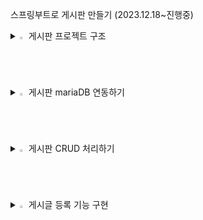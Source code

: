 
스프링부트로 게시판 만들기 (2023.12.18~진행중)


<details>
<summary>
  <img src="" alt="" width="2%" /> 게시판 프로젝트 구조
</summary>
   <br>


![캡처](https://github.com/asdfwoomin/woomin/assets/154343478/d2dffb55-31b5-4d04-b385-a3110cb57974)



  
<p>$\bf{\large{\color{#6580DD}1. src/main/java 디렉터리}}$</p>

스프링 레거시와 마찬가지로 클래스, 인터페이스 등 Java 관련 파일이 위치하는 디렉터리입니다.

<p>$\bf{\large{\color{#6580DD}2. BoardApplication 클래스}}$</p>

이전 글에서 생성한 Board 프로젝트의 com.study 패키지에는 우리가 생성하지 않은 BoardApplication 클래스가 포함되어 있습니다.  main( ) 메서드는 SpringApplication.run( )을 호출해서 웹 애플리케이션을 실행하는 역할을 합니다.
 다음은 클래스 레벨에 선언된 @SpringBootAplication 어노테이션입니다. 해당 어노테이션은 다음의 세 가지 어노테이션으로 구성되어 있습니다.

        2-1. @EnableAutoConfiguration
        스프링 부트는 개발에 필요한 몇 가지 필수적인 설정들의 처리가 되어 있으며, 해당 애너테이션에 의해 다양한 설정들의 일부가 자동으로 완료됩니다.

        2-2. @ComponentScan
        XML 설정 방식을 이용하는 스프링 레거시는 빈(Bean)의 등록 및 스캔을 위해, 수동으로 ComponentScan을 여러 개 선언하는 방식을 사용했었습니다.스프링 부트는 해당 어노테이션에 의해 자동으로 컴포넌트 클래스를 검색하고, 스프링 애플리케이션 콘텍스트(IoC 컨테이너)에 빈(Bean)으로 등록합니다. 쉽게 말해, 의존성 주입(DI) 과정이 더욱 간편해졌다고 생각할 수 있습니다.

        2-3. @Configuration
        해당 어노테이션이 선언된 클래스는 Java 기반의 설정 파일로 인식됩니다. 스프링 4 버전부터 Java 기반의 설정이 가능하게 되었으며, XML 설정에 큰 시간을 소모하지 않아도 됩니다.

<p>$\bf{\large{\color{#6580DD}3. src/main/resources 디렉터리}}$</p>

스프링 레거시는 프로젝트가 생성되었을 때 해당 디렉터리에 log4.xml 파일만  생성되었습니다. 스프링 부트는 templates 폴더, static 폴더, application.properties 파일이 기본적으로 생성됩니다.

        3-1. templates
        스프링 레거시는 HTML 내에 Java 코드를 삽입하는 방식인 JSP를 주로 사용했었습니다. 하지만, 스프링 공식 문서에서는 View(화면) 영역에서 JSP가 아닌 타임리프(Thymeleaf) 템플릿 엔진의 사용을 권장하고 있습니다.타임리프는 JSP와 마찬가지로 HTML 내에서 Java 영역의 데이터를 처리하는 데 사용됩니다. 문법 또한 JSTL과 유사하기에(큰 차이가 없음), 결론적으로 해당 디렉터리에는 타임리프 관련 파일이 위치하게 되고, 타임리프는 HTML5 기반이기 때문에 HTML 파일로 화면을 구성합니다.

        3-2. static
        해당 폴더에는 css, fonts, images, plugin, scripts 등의 정적 리소스 파일이 위치합니다.

        3-3. application.properties
        해당 파일은 웹 애플리케이션을 실행하면서 자동으로 로딩되는 파일입니다. 예를 들어, 부트에 내장된 톰캣의 포트 번호, 콘텍스트 패스(Context Path) 설정이나, 데이터베이스 관련 정보 등 애플리케이션에서 사용하는 여러가지 설정을 해당 파일에 Key - Value 형식으로 선언해서 사용할 수 있습니다.선언한 속성은 일반적으로 설정(Configuration) 파일에서 사용합니다.


<p>$\bf{\large{\color{#6580DD}4. src/test/java 디렉터리}}$</p>

해당 디렉터리의 com.study 패키지에는 BoardApplicationTests 클래스가 생성되어 있습니다. 해당 클래스를 이용해서 개발 단계별로 단위 테스트를 진행하게 되며, 스프링 레거시와는 달리 복잡한 설정 없이 곧바로 테스트가 가능합니다.

<p>$\bf{\large{\color{#6580DD}5. build.gradle}}$</p> 
프로젝트를 생성하면서 프로젝트의 빌드 도구를 그레이들(Gradle)로 선택했습니다. 기존의 스프링은 pom.xml에 dependency를 추가해서 라이브러리를 관리하는 방식의 메이븐(Maven)을 이용했었는데 최근에는 메이븐 보다 그레이들을 선호하는 추세라고 합니다. 메이븐은 하나의 라이브러리를 추가하려면 평균적으로 네 줄 이상의 코드를 작성해야 하지만, 그레이들은단 한 줄의 코드로 라이브러리를 추가할 수 있습니다.
 프로젝트에 포함된 모든 라이브러리는 IDE의 External Libraries에서 확인할 수 있습니다.
 
<p>$\bf{\large{\color{#6580DD}6. MVC 패턴}}$</p> 

기존의 스프링과 마찬가지로 MVC 패턴으로 개발하게 됩니다.
 
   
        

         6-1.  모델, Model - (M)
           데이터를 처리하는 영역으로, 흔히 비즈니스 로직을 처리하는 영역이라고 이야기합니다. 해당 영역은 DB와 통신하고, 사용자가 원하는 데이터를 가공하는 역할을 합니다.

         6-2.  뷰, View - (V)
           사용자가 보는 화면을 의미하며, 타임리프(HTML)를 이용해서 화면을 처리합니다.뷰(View) == 화면(UI) == 사용자(User)
   
         6-3.  컨트롤러, Controller - (C)
           모델(M)과 뷰(V)의 중간 다리 역할을 하는 영역입니다. 사용자가 웹에서 어떠한 요청을 하면 가장 먼저 컨트롤러를 경유합니다. 컨트롤러는 사용자의 요청을 처리할 어떠한 로직을 호출하고, 호출한 로직의 실행 결과를 사용자에게 전달하는 역할을 합니다.예를 들어, 사용자가 게시글 등록을 요청하면 컨트롤러는 게시글의 제목, 내용, 작성자 등 사용자가 입력한 데이터(파라미터)를 전달받아 유효성을 검증합니다.검증이 완료되면 모델 영역에 데이터의 가공을 요청하며, 가공이 완료되면 전달받은 데이터를 DB에 저장한 후, 데이터 등록 성공 또는 실패 여부를 컨트롤러로 전달합니다. 마지막으로 컨트롤러는 등록 요청에 대한 결과를 사용자(View)에게 전달합니다.

</details>


<details>
<summary>
  <img src="" alt="" width="2%" /> 게시판 mariaDB 연동하기
</summary>
   <br>




<p>$\bf{\large{\color{#6580DD}1. 데이터 소스(DataSource) 설정하기}}$</p> 

데이터 소스는 DB와의 커넥션을 관리해 주는 인터페이스입니다.
 
데이터 소스 설정은 대표적으로 두 가지 방법을 이용할 수 있습니다.

     
   1-1. application.properties에 DB 정보를 선언해 두고, 설정(Configuration) 파일에서 참조하는 방법
     
   1-2. 설정(Configuration) 파일에서 DB 정보를 직접 입력하는 방법

 
이 중 1-1 방법을 이용해 데이터 소스 빈(Bean)을 구성합니다. 우선, src/main/resources 디렉터리의 application.properties에 코드작성


        spring.datasource.hikari.driver-class-name=net.sf.log4jdbc.sql.jdbcapi.DriverSpy
        spring.datasource.hikari.jdbc-url=jdbc:log4jdbc:mariadb://localhost:3306/board?serverTimezone=Asia/Seoul&useUnicode=true&characterEncoding=utf8&useSSL=false&allowPublicKeyRetrieval=true
        spring.datasource.hikari.username=root
        spring.datasource.hikari.password=root
        spring.datasource.hikari.connection-test-query=SELECT NOW() FROM dual


        jdbc-url
        데이터베이스의 주소를 의미합니다. 포트 번호(3306) 뒤의 board는 애플리케이션에서 참조할 DB의 이름이며, serverTimezone 등의 파라미터는 시간, 한글 처리 등 기본적인 설정을 처리하는 용도의 파라미터입니다.

        username
        DB의 계정 아이디를 의미합니다. 별개로 추가한 사용자가 없다면, 마스터 계정인 root를 입력해 주시면 됩니다.

        password
        username에 입력한 사용자의 비밀번호를 의미합니다. 별개로 추가한 사용자가 없다면, root 계정의 비밀번호를 입력해 주시면 됩니다. 아이디랑 똑같이 root로 하였습니다.

        connection-test-query
        커넥션이 정상적으로 맺어졌는지 확인하기 위한 SQL 쿼리입니다. 애플리케이션이 실행되면 다음의 테스트 쿼리가 콘솔에 출력됩니다.


<p>$\bf{\large{\color{#6580DD}2. 데이터 소스 설정(Data Source Configuration) 클래스 추가하기}}$</p> 
스프링 부트는 클래스 선언부에 @Configuration 어노테이션만 선언해 주면, 해당 파일이 Java 기반의 설정 파일임을 인식합니다.
데이터 소스 객체(Bean)를 관리해 줄 설정(Configuration) 클래스가 필요합니다.

      2-1. 패키지, 클래스 추가하기
      src/main/java 디렉터리의 com.study 패키지에 config 패키지를 추가하고, 그 안에 DatabaseConfig 클래스를 추가를 해야 합니다.
      소스는 다음과 같습니다.
   
        package com.study.config;

        import com.zaxxer.hikari.HikariConfig;
        import com.zaxxer.hikari.HikariDataSource;
        import org.apache.ibatis.session.SqlSessionFactory;
        import org.mybatis.spring.SqlSessionFactoryBean;
        import org.mybatis.spring.SqlSessionTemplate;
        import org.springframework.beans.factory.annotation.Autowired;
        import org.springframework.boot.context.properties.ConfigurationProperties;
        import org.springframework.context.ApplicationContext;
        import org.springframework.context.annotation.Bean;
        import org.springframework.context.annotation.Configuration;
        import org.springframework.context.annotation.PropertySource;

        import javax.sql.DataSource;

        @Configuration
        @PropertySource("classpath:/application.properties")
        public class DatabaseConfig {

            @Autowired
            private ApplicationContext context;

            @Bean
            @ConfigurationProperties(prefix = "spring.datasource.hikari")
            public HikariConfig hikariConfig() {
                return new HikariConfig();
            }

            @Bean
            public DataSource dataSource() {
                return new HikariDataSource(hikariConfig());
            }

            @Bean
            public SqlSessionFactory sqlSessionFactory() throws Exception {
                SqlSessionFactoryBean factoryBean = new SqlSessionFactoryBean();
                factoryBean.setDataSource(dataSource());
        //		factoryBean.setMapperLocations(context.getResources("classpath:/mappers/**/*Mapper.xml"));
        //    주석처리된 부분은 myBatisX 플러그인 설치 후 가능합니다.
                return factoryBean.getObject();
            }

            @Bean
            public SqlSessionTemplate sqlSession() throws Exception {
                return new SqlSessionTemplate(sqlSessionFactory());
            }

        }


어노테이션
설명


        @Configuration
        스프링은 @Configuration이 선언된 클래스를 자바(Java) 기반의 설정 파일로 인식합니다. 스프링 레거시의 XML 설정 방식을 Java 클래스로 대체한 것으로 생각하면 됩니다.


        @PropertySource
        해당 클래스에서 참조할 properties의 경로를 선언(지정)합니다.


        @Autowired
        빈(Bean)으로 등록된 인스턴스(이하 객체)를 클래스에 주입하는 데 사용합니다. @Autowired 이외에도 @Resource, @Inject 등이 존재합니다.나중에는 롬복(Lombok)이라는 라이브러리를 이용해 스프링에서 권장하는 생성자 주입 방식을 이용합니다.


        ApplicationContext
        스프링 컨테이너(Spring Container) 중 하나입니다. 컨테이너는 사전적 의미로 무언가를 담는 용기 또는 그릇을 의미하는데요. 스프링 컨테이너는 빈(Bean)의 생성과 사용, 관계, 생명 주기 등을 관리합니다.빈(Bean)은 쉽게 말해 Java 객체입니다. 예를 들어, 프로젝트에 100개의 클래스가 있다고 가정해 보겠습니다. 이 클래스들이 서로에 대한 의존성이 높다고 했을 때 "결합도가 높다."라고 표현하는데, 이러한 문제를 컨테이너에서 빈(Bean)을 주입받는 방법으로 해결할 수 있습니다. 즉, 클래스간의 의존성을 낮출 수 있는 것입니다.


        @Bean
        Configuration 클래스의 메서드 레벨에만 선언이 가능하며, @Bean이 선언된 객체는 스프링 컨테이너에 의해 관리되는 빈(Bean)으로 등록됩니다.해당 어노테이션은 인자로 몇 가지 속성(옵션)을 지정할 수 있습니다. 


        @ConfigurationProperties
        해당 어노테이션은 인자에 prefix 속성을 선언(지정)할 수 있는데요. prefix는 접두사, 즉 머리를 의미합니다.prefix에 spring.datasource.hikari를 선언했습니다. 쉽게 말해 @PropertySource에 선언된 파일(application.properties)에서 prefix에 해당하는 spring.datasource.hikari로 시작하는 설정을 모두 읽어 들여 해당 메서드에 매핑(바인딩)하는 개념입니다.추가적으로 해당 어노테이션은 메서드뿐만 아니라 클래스 레벨에도 선언할 수 있습니다.


        hikariConfig
        히카리CP 객체를 생성합니다. 히카리CP는 커넥션 풀(Connection Pool) 라이브러리 중 하나입니다.


        dataSource
        데이터 소스 객체를 생성합니다. 순수 JDBC는 SQL을 실행할 때마다 커넥션을 맺고 끊는 I/O 작업을 하는데, 이 작업은 상당한 양의 리소스를 잡아먹는다고 합니다. 그리고, 이 문제의 해결책으로 커넥션 풀이 등장했습니다.커넥션 풀은 커넥션 객체를 생성해두고, DB에 접근하는 사용자에게 미리 생성해둔 커넥션을 제공했다가 다시 돌려받는 방법입니다.데이터 소스는 커넥션 풀을 지원하기 위한 인터페이스입니다.


        sqlSessionFactory
        SqlSessionFactory 객체를 생성합니다. SqlSessionFactory는 DB 커넥션과 SQL 실행에 대한 모든 것을 갖는 객체입니다.SqlSessionFactoryBean은 FactoryBean 인터페이스의 구현 클래스로, 마이바티스(MyBatis)와 스프링의 연동 모듈로 사용됩니다.쉽게 말해 factoryBean 객체는 데이터 소스를 참조하며, XML Mapper(SQL 쿼리 작성 파일)의 경로와 설정 파일 경로 등의 정보를 갖는 객체입니다.


        sqlSession
        sqlSession 객체를 생성합니다. 마이바티스 공식 문서에는 다음과 같이 정의되어 있습니다.1. SqlSessionTemplate은 마이바티스 스프링 연동 모듈의 핵심이다.2. SqlSessionTemplate은 SqlSession을 구현하고, 코드에서 SqlSession을 대체한다.3. SqlSessionTemplate은 쓰레드에 안전하고, 여러 개의 DAO나 Mapper에서 공유할 수 있다.4. 필요한 시점에 세션을 닫고, 커밋 또는 롤백하는 것을 포함한 세션의 생명주기를 관리한다.SqlSessionTemplate은 SqlSessionFactory를 통해 생성되고, 공식 문서의 내용과 같이 DB의 커밋, 롤백 등 SQL의 실행에 필요한 모든 메서드를 갖는 객체로 생각할 수 있습니다.

<p>$\bf{\large{\color{#6580DD}3. JUnit으로 단위 테스트 해보기}}$</p> 
스프링은 단위 테스트를 위한 환경과 다양한 기능들을 아낌없이 제공해주고 있습니다. 일반적으로 단위 테스트는 비즈니스 로직 또는 SQL 쿼리에 문제가 있는지 확인하는 용도로 사용되는데 WAS(톰캣)를 구동하지 않은 상태에서도 테스트가 가능하기 때문에 시간적인 측면에서 상당히 유리합니다.

3-1) 소스 코드 작성하기
여기서는 DatabaseConfig 클래스에 구성한 빈(Bean)을 기준으로 JUnit 단위 테스트 방법입니다. src/test/java 디렉터리의 BoardApplicationTests에 다음의 코드를 작성

        package com.study;

        import org.apache.ibatis.session.SqlSessionFactory;
        import org.junit.jupiter.api.Test;
        import org.springframework.beans.factory.annotation.Autowired;
        import org.springframework.boot.test.context.SpringBootTest;
        import org.springframework.context.ApplicationContext;

        @SpringBootTest
        class BoardApplicationTests {

            @Autowired
            private ApplicationContext context;

            @Autowired
            private SqlSessionFactory sessionFactory;

            @Test
            void contextLoads() {
            }

            @Test
            public void testByApplicationContext() {
                try {
                    System.out.println("=========================");
                    System.out.println(context.getBean("sqlSessionFactory"));
                    System.out.println("=========================");

                } catch (Exception e) {
                    e.printStackTrace();
                }
            }

            @Test
            public void testBySqlSessionFactory() {
                try {
                    System.out.println("=========================");
                    System.out.println(sessionFactory.toString());
                    System.out.println("=========================");

                } catch (Exception e) {
                    e.printStackTrace();
                }
            }

        }

3-2)소스코드 결과
테스트에 성공한다면 다음과 같이 주소값이 나오게 됩니다.

![캡처](https://github.com/asdfwoomin/woomin/assets/154343478/3b678d10-3d24-4ac7-9d42-ddb7aa74a720)

</details>


<details>
<summary>
  <img src="" alt="" width="2%" /> 게시판 CRUD 처리하기
</summary>
   <br>

<p>$\bf{\large{\color{#6580DD}1. 게시글 테이블 생성하기}}$</p> 


         CREATE TABLE `tb_post` (
            `id`            bigint(20)    NOT NULL AUTO_INCREMENT COMMENT 'PK',
            `title`         varchar(100)  NOT NULL COMMENT '제목',
            `content`       varchar(3000) NOT NULL COMMENT '내용',
            `writer`        varchar(20)   NOT NULL COMMENT '작성자',
            `view_cnt`      int(11)       NOT NULL COMMENT '조회 수',
            `notice_yn`     tinyint(1)    NOT NULL COMMENT '공지글 여부',
            `delete_yn`     tinyint(1)    NOT NULL COMMENT '삭제 여부',
            `created_date`  datetime      NOT NULL DEFAULT current_timestamp() COMMENT '생성일시',
            `modified_date` datetime               DEFAULT NULL COMMENT '최종 수정일시',
            PRIMARY KEY (`id`)
        ) COMMENT '게시글'; 


<p>$\bf{\large{\color{#6580DD}2. 요청 클래스 생성 및 소스 코드 작성하기}}$</p> 
게시글 생성(INSERT)과 수정(UPDATE)에 사용할 요청(Request) 클래스

         package com.study.domain.post;

         import lombok.Getter;
         import lombok.Setter;

         @Getter
         @Setter
         public class PostRequest {

             private Long id;             // PK
             private String title;        // 제목
             private String content;      // 내용
             private String writer;       // 작성자
             private Boolean noticeYn;    // 공지글 여부
    
         }

@Getter / @Settter
클래스 레벨에 선언된 두 어노테이션은 롬복(Lombok) 라이브러리에서 제공해 주는 기능으로, 클래스에 선언된 모든 멤버 변수에 대한 getter와 settter를 생성해 주는 역할을 합니다.

<p>$\bf{\large{\color{#6580DD}3. 게시글 응답(Response) 클래스 생성하기}}$</p> 
사용자에게 보여줄 데이터를 처리할 응답용 클래스입니다. 응답 클래스에는 테이블의 모든 칼럼을 멤버 변수로 선언합니다.

         package com.study.domain.post;

         import lombok.Getter;

         import java.time.LocalDateTime;

         @Getter
         public class PostResponse {

             private Long id;                       // PK
             private String title;                  // 제목
             private String content;                // 내용
             private String writer;                 // 작성자
             private int viewCnt;                   // 조회 수
             private Boolean noticeYn;              // 공지글 여부
             private Boolean deleteYn;              // 삭제 여부
             private LocalDateTime createdDate;     // 생성일시
             private LocalDateTime modifiedDate;    // 최종 수정일시

         }

<p>$\bf{\large{\color{#6580DD}4. Mapper 인터페이스 생성하기}}$</p> 


         package com.study.domain.post;

         import org.apache.ibatis.annotations.Mapper;

         import java.util.List;

         @Mapper
         public interface PostMapper {

             /**
              * 게시글 저장
              * @param params - 게시글 정보
              */
             void save(PostRequest params);

             /**
              * 게시글 상세정보 조회
              * @param id - PK
              * @return 게시글 상세정보
              */
             PostResponse findById(Long id);
    
             /**
              * 게시글 수정
              * @param params - 게시글 정보
              */
             void update(PostRequest params);

             /**
              * 게시글 삭제
              * @param id - PK
              */
             void deleteById(Long id);

             /**
              * 게시글 리스트 조회
              * @return 게시글 리스트
              */
             List<PostResponse> findAll();

             /**
              * 게시글 수 카운팅
              * @return 게시글 수
              */
             int count();

         }

4-1. @Mapper
MyBatis는 Mapper(Java 인터페이스)와 XML Mapper(실제로 DB에 접근해서 호출할 SQL 쿼리를 작성(선언)하는 파일)를 통해 DB와 통신합니다.
메서드명이 "savePost( )"라고 가정했을 때 SQL id는 "savePost"가 되어야 합니다.
Mapper에는 @Mapper 어노테이션을 필수적으로 선언해 주어야 하며, Mapper와 XML Mapper는 XML Mapper의 namespace라는 속성을 통해 연결됩니다.


4-2. save( )
게시글을 생성하는 INSERT 쿼리를 호출합니다. 
  
  파라미터로 전달받는 params는 요청(PostRequest) 클래스의 객체이며, params에는 저장할 게시글 정보가 담기게 됩니다.
 
 
4-3. findById( )
특정 게시글을 조회하는 SELECT 쿼리를 호출합니다.

  파라미터로 id(PK)를 전달받아 SQL 쿼리의 WHERE 조건으로 사용하며, 쿼리가 실행되면 메서드의 리턴 타입인 응답(PostResponse) 클래스 객체의 각 멤버 변수에 결괏값이 매핑(바인딩)됩니다.
 

 
4-4. update( )
게시글 정보를 수정하는 UPDATE 쿼리를 호출합니다.

  save( )와 마찬가지로 요청(PostRequest) 클래스의 객체를 파라미터로 전달받으며, params에는 수정할 게시글 정보가 담기게 됩니다. save( )와 차이가 있다면, UPDATE 쿼리의 WHERE 조건으로 사용되는 id(PK)에도 값이 담긴다는 점입니다.
 

 
4-5. deleteById( )
게시글을 삭제 처리하는 UPDATE 쿼리를 호출합니다.

  findById( )와 마찬가지로 id(PK)를 파라미터로 전달받아 SQL 쿼리의 WHERE 조건으로 사용하게 되며, SQL 쿼리가 실행되면 삭제 여부(delete_yn) 칼럼의 상태 값을 0(false)에서 1(true)로 업데이트합니다.
삭제 여부(delete_yn)는 칼럼의 상태 값을 기준으로 삭제된 데이터(1)인지, 삭제되지 않은 데이터(0)인지 구분해 주는 역할을 합니다. 사용자에게 데이터를 보여줄 땐 삭제 여부가 0(false)인 데이터만 노출하게 됩니다.
 


4-6. findAll( )
게시글 목록을 조회하는 SELECT 쿼리를 호출합니다.

  findById( )는 id(PK)를 기준으로 하나의 게시글을 조회한다면, 해당 메서드는 여러 개의 게시글(PostResponse)을 리스트(List)에 담아 리턴해주는 역할을 합니다.
 


4-7. count( )
  
  전체 게시글 수를 조회하는 SELECT 쿼리를 호출합니다. 



<p>$\bf{\large{\color{#6580DD}5. mappers 폴더와 XML Mapper 추가하기}}$</p> 

   
 src/main/resources에 mappers 폴더를 추가하고, 그 안에 PostMapper.xml을 추가합니다.
 소스는 다음과 같습니다.

<?xml version="1.0" encoding="UTF-8"?>
<!DOCTYPE mapper PUBLIC "-//mybatis.org//DTD Mapper 3.0//EN" "http://mybatis.org/dtd/mybatis-3-mapper.dtd">

<mapper namespace="com.study.domain.post.PostMapper">

    <!-- tb_post 테이블 전체 컬럼 -->
    <sql id="postColumns">
          id
        , title
        , content
        , writer
        , view_cnt
        , notice_yn
        , delete_yn
        , created_date
        , modified_date
    </sql>


    <!-- 게시글 저장 -->
    <insert id="save" parameterType="com.study.domain.post.PostRequest">
        INSERT INTO tb_post (
            <include refid="postColumns" />
        ) VALUES (
              #{id}
            , #{title}
            , #{content}
            , #{writer}
            , 0
            , #{noticeYn}
            , 0
            , NOW()
            , NULL
        )
    </insert>


    <!-- 게시글 상세정보 조회 -->
    <select id="findById" parameterType="long" resultType="com.study.domain.post.PostResponse">
        SELECT
            <include refid="postColumns" />
        FROM
            tb_post
        WHERE
            id = #{value}
    </select>


    <!-- 게시글 수정 -->
    <update id="update" parameterType="com.study.domain.post.PostRequest">
        UPDATE tb_post
        SET
              modified_date = NOW()
            , title = #{title}
            , content = #{content}
            , writer = #{writer}
            , notice_yn = #{noticeYn}
        WHERE
            id = #{id}
    </update>


    <!-- 게시글 삭제 -->
    <delete id="deleteById" parameterType="long">
        UPDATE tb_post
        SET
            delete_yn = 1
        WHERE
            id = #{id}
    </delete>


    <!-- 게시글 리스트 조회 -->
    <select id="findAll" resultType="com.study.domain.post.PostResponse">
        SELECT
            <include refid="postColumns" />
        FROM
            tb_post
        WHERE
            delete_yn = 0
        ORDER BY
            id DESC
    </select>

</mapper>


5-1. <mapper> 태그
XML Mapper는 <mapper>로 시작해서 </mapper>로 끝나며, <mapper> 태그의 namespace 속성에 Mapper 인터페이스의 경로를 선언해 주면 Mapper와 XML Mapper가 연결됩니다.


 
5-2. <sql> 태그와 <include> 태그
MyBatis는 <sql> 태그와 <include> 태그를 이용해서 공통으로 사용되거나 반복적으로 사용되는 쿼리를 처리할 수 있습니다. 
각각의 쿼리에 전체 칼럼을 선언해 줘도 되지만, 해당 태그들을 이용하면 코드 라인을 줄일 수 있습니다. 두 태그의 포인트는 중복 제거이며, 동일한 XML Mapper뿐만 아니라, 다른 XML Mapper에 선언된 SQL 조각도 인클루드(Include) 할 수 있습니다.

 
5-3. parameterType
SQL 쿼리 실행에 필요한 파라미터의 타입을 의미합니다. 단일(하나의) 파라미터가 아닌 경우에는 일반적으로 객체를 전달받아 쿼리를 실행합니다.
 

 
5-4. resultType
SQL 쿼리의 실행 결과를 매핑할 결과 타입을 의미합니다. Mapper 인터페이스에 선언한 메서드의 리턴 타입과 동일한 타입으로 선언해 주시면 됩니다.
 

 
5-5. #{ } 표현식
MyBatis는 #{ 변수명 } 표현식을 이용해서 전달받은 파라미터를 기준으로 쿼리를 실행합니다.


<p>$\bf{\large{\color{#6580DD}6. 칼럼과 멤버 변수 매핑하기}}$</p> 


   
MyBatis에서 SELECT 한 결괏값은 응답(Response) 클래스의 멤버 변수와 매핑되어야 합니다. 그러나 DB에서 테이블의 칼럼명은 언더스코어(_)로 연결된 스네이크 케이스를 사용하며, 자바에서 변수명은 소문자로 시작하고, 구분되는 단어의 앞 글자만 대문자로 처리하는 카멜 케이스를 사용합니다.
이럴때 application.properties에 다음의 설정을 추가하면 됩니다.

      
      mybatis.configuration.map-underscore-to-camel-case=true

<p>$\bf{\large{\color{#6580DD}7. DatabaseConfig 클래스 수정하기}}$</p> 
스프링이 properties에서 MyBatis 설정을 읽을 수 있도록 빈(Bean)을 선언해 주어야 합니다.
DatabaseConfig 소스는 다음과 같습니다.



         package com.study.config;

         import com.zaxxer.hikari.HikariConfig;
   
         import com.zaxxer.hikari.HikariDataSource;
   
         import org.apache.ibatis.session.SqlSessionFactory;
   
         import org.mybatis.spring.SqlSessionFactoryBean;
   
         import org.mybatis.spring.SqlSessionTemplate;
   
         import org.springframework.beans.factory.annotation.Autowired;
   
         import org.springframework.boot.context.properties.ConfigurationProperties;
   
         import org.springframework.context.ApplicationContext;
   
         import org.springframework.context.annotation.Bean;
   
         import org.springframework.context.annotation.Configuration;
   
         import org.springframework.context.annotation.PropertySource;

         import javax.sql.DataSource;

         @Configuration
         @PropertySource("classpath:/application.properties")
         public class DatabaseConfig {

        @Autowired
        private ApplicationContext context;

        @Bean
        @ConfigurationProperties(prefix = "spring.datasource.hikari")
        public HikariConfig hikariConfig() {
            return new HikariConfig();
        }

        @Bean
        public DataSource dataSource() {
            return new HikariDataSource(hikariConfig());
        }

        @Bean
        public SqlSessionFactory sqlSessionFactory() throws Exception {
            SqlSessionFactoryBean factoryBean = new SqlSessionFactoryBean();
            factoryBean.setDataSource(dataSource());
            factoryBean.setMapperLocations(context.getResources("classpath:/mappers/**/*Mapper.xml"));
            factoryBean.setConfiguration(mybatisConfig());
            return factoryBean.getObject();
        }

        @Bean
        public SqlSessionTemplate sqlSession() throws Exception {
            return new SqlSessionTemplate(sqlSessionFactory());
        }

        @Bean
        @ConfigurationProperties(prefix = "mybatis.configuration")
        public org.apache.ibatis.session.Configuration mybatisConfig() {
            return new org.apache.ibatis.session.Configuration();
        }

         }


<p>$\bf{\large{\color{#6580DD}8. CRUD 테스트해보기}}$</p> 

8-1. 테스트 클래스 추가 & 코드 작성하기
src/test/java의 com.study 패키지에 PostMapperTest 클래스를 추가하고, 코드 작성

    package com.study;

    import com.study.domain.post.PostMapper;
    import com.study.domain.post.PostRequest;
    import com.study.domain.post.PostResponse;
    import org.junit.jupiter.api.Test;
    import org.springframework.beans.factory.annotation.Autowired;
    import org.springframework.boot.test.context.SpringBootTest;

    import java.util.List;

    @SpringBootTest
    public class PostMapperTest {

        @Autowired
        PostMapper postMapper;

        @Test
        void save() {
            PostRequest params = new PostRequest();
            params.setTitle("1번 게시글 제목");
            params.setContent("1번 게시글 내용");
            params.setWriter("테스터");
            params.setNoticeYn(false);
            postMapper.save(params);

            List<PostResponse> posts = postMapper.findAll();
            System.out.println("전체 게시글 개수는 : " + posts.size() + "개입니다.");
        }

    }



    

8-1-1. postMapper
@Autowired를 이용해서 스프링 컨테이너에 등록된 PostMapper 빈(Bean)을 클래스에 주입합니다.
 



 
8-1-2. save( )
게시글을 생성하는 메서드입니다. PostRequest 객체를 생성하고, set( ) 메서드를 이용해 값을 세팅한 후 PostMapper의 save( )를 호출합니다. 메서드가 호출되면 PostMapper.xml의 save 쿼리가 실행되며, #{ 변수명 } 표현식을 통해 PostRequest 객체의 멤버 변수에 접근하게 됩니다.




8-2. findById( ) 테스트하기
테이블의 PK인 id를 WHERE 조건으로 특정 게시글을 조회하는 findById( )입니다.

        @Test
        void findById() {
            PostResponse post = postMapper.findById(1L);
            try {
                String postJson = new ObjectMapper().registerModule(new JavaTimeModule()).writeValueAsString(post);
                System.out.println(postJson);

            } catch (JsonProcessingException e) {
                throw new RuntimeException(e);
            }
        }

8-2-1. postJson
스프링 부트에 기본으로 내장되어 있는 Jackson 라이브러리를 이용해서,  응답 객체를 JSON 문자열로 변환한 결과입니다

8-3. update( ) 테스트하기
기존에 등록된 게시글 정보를 수정하는 update( )입니다.

        @Test
        void update() {
            // 1. 게시글 수정
            PostRequest params = new PostRequest();
            params.setId(1L);
            params.setTitle("1번 게시글 제목 수정합니다.");
            params.setContent("1번 게시글 내용 수정합니다.");
            params.setWriter("정우민");
            params.setNoticeYn(true);
            postMapper.update(params);

            // 2. 게시글 상세정보 조회
            PostResponse post = postMapper.findById(1L);
            try {
                String postJson = new ObjectMapper().registerModule(new JavaTimeModule()).writeValueAsString(post);
                System.out.println(postJson);

            } catch (JsonProcessingException e) {
                throw new RuntimeException(e);
            }
        }

8-4. delete( ) 테스트하기

 게시글을 삭제 처리하는 delete( )입니다.
 
          @Test
          void delete() {
              System.out.println("삭제 이전의 전체 게시글 개수는 : " + postMapper.findAll().size() + "개입니다.");
              postMapper.deleteById(1L);
              System.out.println("삭제 이후의 전체 게시글 개수는 : " + postMapper.findAll().size() + "개입니다.");
          }


</details>   




<details>
<summary>
  <img src="" alt="" width="2%" /> 게시글 등록 기능 구현
</summary>
   <br>


<p>$\bf{\large{\color{#6580DD}1. 게시글 서비스(Service) 클래스 생성하기}}$</p> 

서비스는 MVC 패턴 중 M(Model)에 해당되며, 사용자(고객)의 요구사항을 처리하는 로직을 실행하는 핵심 영역입니다.

    package com.study.domain.post;

    import lombok.RequiredArgsConstructor;
    import org.springframework.stereotype.Service;

    import javax.transaction.Transactional;
    import java.util.List;

    @Service
    @RequiredArgsConstructor
    public class PostService {

        private final PostMapper postMapper;

        /**
         * 게시글 저장
         * @param params - 게시글 정보
         * @return Generated PK
         */
        @Transactional
        public Long savePost(final PostRequest params) {
            postMapper.save(params);
            return params.getId();
        }

        /**
         * 게시글 상세정보 조회
         * @param id - PK
         * @return 게시글 상세정보
         */
        public PostResponse findPostById(final Long id) {
            return postMapper.findById(id);
        }

        /**
         * 게시글 수정
         * @param params - 게시글 정보
         * @return PK
         */
        @Transactional
        public Long updatePost(final PostRequest params) {
            postMapper.update(params);
            return params.getId();
        }

        /**
         * 게시글 삭제
         * @param id - PK
         * @return PK
         */
        public Long deletePost(final Long id) {
            postMapper.deleteById(id);
            return id;
        }

        /**
         * 게시글 리스트 조회
         * @return 게시글 리스트
         */
        public List<PostResponse> findAllPost() {
            return postMapper.findAll();
        }

    }

1-1. @Service
PostMapper 인터페이스의 @Mapper와 유사하며, 해당 클래스가 비즈니스 로직을 담당하는 Service Layer의 클래스임을 의미합니다.
 
 
1-2. @RequiredArgsConstructor
스프링 레거시에는 일반적으로 @Autowired, @Inject, @Resource 등을 이용해서 빈(Bean)을 주입하고는 했었는데요. 스프링은 생성자로 빈(Bean)을 주입하는 방식을 권장합니다.

1-3. @Transactional
스프링에서 제공해 주는 트랜잭션(Transaction) 처리 방법 중 하나로, 선언적 트랜잭션으로 불리는 기능입니다. 호출된 메서드에 해당 어노테이션이 선언되어 있으면 메서드의 실행과 동시에 트랜잭션이 시작되고, 메서드의 정상 종료 여부에 따라 Commit 또는 Rollback 됩니다.


<p>$\bf{\large{\color{#6580DD}2. 서비스(Service) 테스트해 보기}}$</p> 

    package com.study;

    import com.study.domain.post.PostRequest;
    import com.study.domain.post.PostService;
    import org.junit.jupiter.api.Test;
    import org.springframework.beans.factory.annotation.Autowired;
    import org.springframework.boot.test.context.SpringBootTest;

    @SpringBootTest
    public class PostServiceTest {

        @Autowired
        PostService postService;

        @Test
        void save() {
            PostRequest params = new PostRequest();
            params.setTitle("1번 게시글 제목");
            params.setContent("1번 게시글 내용");
            params.setWriter("테스터");
            params.setNoticeYn(false);
            Long id = postService.savePost(params);
            System.out.println("생성된 게시글 ID : " + id);
        }

    }

<p>$\bf{\large{\color{#6580DD}3. MyBatis useGeneratedKeys 기능 적용해 보기}}$</p> 

3-1. PostMapper.xml 수정하기

    <insert id="save" parameterType="com.study.domain.post.PostRequest" useGeneratedKeys="true" keyProperty="id">

useGeneratedKeys 옵션을 true로 설정하면 생성된 게시글의 PK가 parameterType에 선언된 요청 객체(params)에 저장되며, keyProperty에 선언된 id에 값이 매핑(바인딩)됩니다.


<p>$\bf{\large{\color{#6580DD}4. 컨트롤러(Presentation Layer) 클래스 생성하기}}$</p> 

컨트롤러는 MVC 패턴 중 C(Controller)에 해당되며, Model(서비스)과 View(UI == 화면)의 중간다리 역할을 하는 영역입니다. 
화면에서 사용자의 요청이 들어오면 가장 먼저 컨트롤러를 경유합니다.
컨트롤러는 사용자의 요구사항을 처리해 줄 서비스의 메서드(비즈니스 로직)를 호출하고, 그에 대한 실행 결과를 다시 화면으로 전달하는 역할을 합니다.


4-1. 컨트롤러 클래스 생성 및 소스 코드 작성하기

    package com.study.domain.post;

    import lombok.RequiredArgsConstructor;
    import org.springframework.stereotype.Controller;
    import org.springframework.ui.Model;
    import org.springframework.web.bind.annotation.GetMapping;

    @Controller
    @RequiredArgsConstructor
    public class PostController {

        private final PostService postService;

        // 게시글 작성 페이지
        @GetMapping("/post/write.do")
        public String openPostWrite(Model model) {
            return "post/write";
        }

    }

4-1-1. @Controller
해당 클래스가 사용자의 요청과 응답을 처리(UI를 담당)하는 컨트롤러 클래스임을 의미합니다.



  
4-1-2. @GetMapping
과거의 스프링은 컨트롤러 메서드에 URI(주소)와 HTTP 요청 메서드를 매핑하기 위해 @RequestMapping을 이용해서 value에는 URI를, method에는 HTTP 요청 메서드를 지정(선언)해 주어야만 했습니다.
 
스프링 4.3 버전부터는 @GetMapping, @PostMapping 등 요청 메서드의 타입별로 매핑을 처리할 수 있는 어노테이션이 추가되었습니다.

과거의 URI 매핑) @RequestMapping(value = "...", method = RequestMethod.XXX)
현재의 URI 매핑) @xxxMapping("...")

4-1-3. 리턴 타입
컨트롤러 메서드는 void, String, ModelAndView, Map, List 등 어떤 타입이던 리턴 타입으로 선언할 수 있습니다. 일반적으로 사용자가 보는 화면(HTML)을 처리할 때는 리턴 타입을 String으로 선언하고, 리턴 문에 HTML 파일의 경로를 선언해 주면 됩니다. 
리턴 문에 선언된 HTML 경로에는 접미사(suffix)로 확장자(.html)가 자동으로 연결되기 때문에 확장자를 생략할 수 있습니다.
 
4-1-4. Model
메서드의 파라미터로 선언된 Model 인터페이스는 데이터를 화면(HTML)으로 전달하는 데 사용됩니다.


<p>$\bf{\large{\color{#6580DD}5. 공통 레이아웃(layout) 적용하기}}$</p> 
화면에서 공통으로 사용할 레이아웃(layout)을 적용합니다. 글쓰기(write) 페이지, 게시글 상세(view) 페이지, 게시글 리스트(list) 페이지에 공통으로 적용되는 머리(header)와 몸통(body)입니다.
타임리프의 레이아웃 기능을 이용하려면 라이브러리를 추가해야 하는데요. build.gradle의 dependencies에 다음의 라이브러리를 선언합니다.

    implementation 'nz.net.ultraq.thymeleaf:thymeleaf-layout-dialect' /* Thymeleaf Layout */


<p>$\bf{\large{\color{#6580DD}6. 헤더(header), 바디(body) 생성하기}}$</p>     

6-1. src/main/resources/templates에 fragments와 layout 폴더를 추가하고, fragments에 header와 body를 추가합니다.

header.html

    <!DOCTYPE html>
    <html lang="ko" xmlns:th="http://www.thymeleaf.org" xmlns:layout="http://www.ultraq.net.nz/thymeleaf/layout">
    <head th:fragment="main-head">
        <meta http-equiv="Content-Type" content="text/html; charset=utf-8" />
        <meta http-equiv="X-UA-Compatible" content="IE=Edge" />

        <th:block layout:fragment="title"></th:block>

        <link rel="stylesheet" th:href="@{/css/default.css}" />
        <link rel="stylesheet" th:href="@{/css/common.css}" />
        <link rel="stylesheet" th:href="@{/css/content.css}" />
        <link rel="stylesheet" th:href="@{/css/button.css}" />

        <th:block layout:fragment="add-css"></th:block>
    </head>
    </html>


6-1-1.   :fragment
<head> 태그에 해당 속성을 사용해서 fragment의 이름을 지정합니다. fragment는 다른 HTML에서 include 또는 replace 해서 적용할 수 있습니다.


6-1-2.   th:block
layout:fragment 속성에 이름을 지정해서 실제 컨텐츠 페이지의 내용을 채우는 기능입니다. 해당 기능은 동적(Dynamic)인 처리가 필요할 때 사용됩니다.


6-1-3.   th:href 
<a> 태그의 href 속성과 동일하며, JSTL의 <c:url> 태그와 마찬가지로 웹 애플리케이션을 구분하는 콘텍스트 경로(Context Path)를 포함합니다. 콘텍스트 경로(Context Path)는 application.properties에서 변경할 수 있습니다.


body.html

    <!DOCTYPE html>
    <html lang="ko" xmlns:th="http://www.thymeleaf.org" xmlns:layout="http://www.ultraq.net.nz/thymeleaf/layout">
    <body th:fragment="main-body">
        <div id="adm_wrap">
            <header>
                <div class="head">
                    <h1>게시판 프로젝트</h1>
                    <div class="top_menu">
                        <div class="login_user"><strong><i class="far fa-user-circle"></i> 정우민</strong>님 반갑습니다.</div>
                        <div class="logout"><button type="button"><span class="skip_info">로그아웃</span><i class="fas fa-sign-out-alt"></i></button></div>
                    </div>
                </div>
            </header>

            <div id="container">
                <div class="menu_toggle"><span></span></div>
                <!--/* 좌측 영역 */-->
                <div class="lcontent">
                    <!--/* 메뉴 */-->
                    <nav>
                        <ul>
                            <li class="has_sub"><a href="javascript: void(0);" class="on"><span>게시판 관리</span></a>
                                <ul>
                                    <li><a href="/post/list.do" class="on">리스트형</a></li>
                                    <li><a href="javascript: alert('준비 중입니다.');">갤러리형</a></li>
                                    <li><a href="javascript: alert('준비 중입니다.');">캘린더형</a></li>
                                </ul>
                            </li>
                            <li><a href="javascript: alert('준비 중입니다.');"><span>회원 관리</span></a></li>
                        </ul>
                    </nav>
                </div>

                <!--/* 우측 영역 */-->
                <div class="rcontent">

                    <!--/* 페이지별 컨텐츠 */-->
                    <th:block layout:fragment="content"></th:block>

                </div>
            </div> <!--/* // #container */-->
            <footer>Copyright(c)네임즈.All rights reserved.</footer>
        </div>

        <script th:src="@{/js/function.js}"></script>
        <script th:src="@{/js/jquery-3.6.0.min.js}"></script>
        <script th:src="@{/js/common.js}"></script>
        <script src="https://kit.fontawesome.com/79613ae794.js" crossorigin="anonymous"></script>
        <script src="https://cdn.jsdelivr.net/npm/dayjs@1/dayjs.min.js"></script>

        <th:block layout:fragment="script"></th:block>
    </body>
    </html>
    

6-2. 글쓰기 페이지에 레이아웃 적용하기

write.html

    <!DOCTYPE html>
    <html lang="ko" xmlns="http://www.w3.org/1999/xhtml" xmlns:th="http://www.thymeleaf.org">
        <head th:replace="fragments/header :: main-head"> </head>
        <body th:replace="fragments/body :: main-body"> </body>
    </html>

th:replace
JSP의 <include> 태그와 유사한 속성으로, header.html의 main-head와 body.html의 main-body 프래그먼트를 찾아 해당 코드로 치환(replace)합니다.

6-3. 레이아웃 인클루드(include) 하기

헤더(header)와 바디(body)는 게시판의 모든 페이지에서 공통으로 사용되기 때문에 레이아웃으로 처리되어야 합니다.  layout 폴더에 basic.html을 추가합니다.
그리고 write.html을 변경합니다.

write.html

    <!DOCTYPE html>
    <html lang="ko" xmlns:th="http://www.thymeleaf.org" xmlns:layout="http://www.ultraq.net.nz/thymeleaf/layout" layout:decorate="layout/basic">
        <th:block layout:fragment="title">
            <title>글작성 페이지</title>
        </th:block>
    </html>

6-3-1.  xmlns:th
타임리프의 th 속성을 사용하기 위한 선언입니다.


6-3-2.  xmlns:layout
타임리프의 레이아웃 기능을 사용하기 위한 선언입니다.


6-3-3.   xmlnslayout:decorate
레이아웃으로 basic.html을 사용하겠다는 의미입니다.


6-3-4.   th:block layout:fragment
layout:fragment 속성에 이름을 지정해서 실제 컨텐츠(content) 페이지의 내용을 채우게 됩니다. 
예를 들어, 글쓰기 페이지는 "write page"로, 게시글 리스트 페이지는 "list page"로, 페이지마다 타이틀을 다르게 처리하고 싶을 때 해당 속성을 이용해서 타이틀을 동적(Dynamic)으로 처리할 수 있습니다.
쉽게 말해, 페이지별로 사용자에게 보여주는 내용이 다르기 때문에, 필요한 경우 해당 속성을 이용해서 컨텐츠를 동적으로 컨트롤 해주면 됩니다.


<p>$\bf{\large{\color{#6580DD}7. 글작성 페이지 처리하기}}$</p>  

7-1. openPostWrite( ) 수정하기
PostController의 openPostWrite( ) 메서드를 다음과 같이 변경합니다.

        // 게시글 작성 페이지
        @GetMapping("/post/write.do")
        public String openPostWrite(@RequestParam(value = "id", required = false) final Long id, Model model) {
            if (id != null) {
                PostResponse post = postService.findPostById(id);
                model.addAttribute("post", post);
            }
            return "post/write";
        }



7-1-1.   @RequestParam
화면(HTML)에서 보낸 파라미터를 전달받는 데 사용됩니다. 예를 들어, 신규 게시글을 등록하는 경우에는 게시글 번호(id)가 null로 전송됩니다. 하지만, 기존 게시글을 수정하는 경우에는 수정할 게시글 번호(id)가 openPostWrite( )의 파라미터로 전송되고, 전달받은 게시글 번호(id)를 이용해 게시글 상세정보를 조회한 후 화면(HTML)으로 전달합니다.
신규 게시글 등록에는 게시글 번호(id)가 필요하지 않기 때문에 required 속성을 false로 지정합니다. 필수(required) 속성은 default 값이 true이며, required 속성을 false로 지정하지 않으면, id가 파라미터로 넘어오지 않았을 때 예외가 발생합니다.
 
전체 로직
게시글 번호(id)를 파라미터로 전달받은 경우, 즉 기존 게시글을 수정하는 경우에는, 게시글 번호(id)를 이용해서 조회한 게시글 상세 정보(응답 객체)를 post라는 이름으로 해서 화면(HTML)으로 전달합니다.



7-2. 글 작성 영역 추가하기

write.html 변경합니다.

    <!DOCTYPE html>
    <html lang="ko" xmlns:th="http://www.thymeleaf.org" xmlns:layout="http://www.ultraq.net.nz/thymeleaf/layout" layout:decorate="layout/basic">
        <th:block layout:fragment="title">
            <title>글작성 페이지</title>
        </th:block>

        <th:block layout:fragment="content">
            <div class="page_tits">
                <h3>게시판 관리</h3>
                <p class="path"><strong>현재 위치 :</strong> <span>게시판 관리</span> <span>리스트형</span> <span>글작성</span></p>
            </div>

            <div class="content">
                <section>
                    <form id="saveForm" method="post" autocomplete="off">
                        <!--/* 게시글 수정인 경우, 서버로 전달할 게시글 번호 (PK) */-->
                        <input type="hidden" id="id" name="id" th:if="${post != null}" th:value="${post.id}" />

                        <!--/* 서버로 전달할 공지글 여부 */-->
                        <input type="hidden" id="noticeYn" name="noticeYn" />
                        <table class="tb tb_row">
                            <colgroup>
                                <col style="width:15%;" /><col style="width:35%;" /><col style="width:15%;" /><col style="width:35%;" />
                            </colgroup>
                            <tbody>
                                <tr>
                                    <th scope="row">공지글</th>
                                    <td><span class="chkbox"><input type="checkbox" id="isNotice" name="isNotice" class="chk" /><i></i><label for="isNotice"> 설정</label></span></td>

                                    <th scope="row">등록일</th>
                                    <td colspan="3"><input type="text" id="createdDate" name="createdDate" readonly /></td>
                                </tr>

                                <tr>
                                    <th>제목 <span class="es">필수 입력</span></th>
                                    <td colspan="3"><input type="text" id="title" name="title" maxlength="50" placeholder="제목을 입력해 주세요." /></td>
                                </tr>

                                <tr>
                                    <th>이름 <span class="es">필수 입력</span></th>
                                    <td colspan="3"><input type="text" id="writer" name="writer" maxlength="10" placeholder="이름을 입력해 주세요." /></td>
                                </tr>

                                <tr>
                                    <th>내용 <span class="es">필수 입력</span></th>
                                    <td colspan="3"><textarea id="content" name="content" cols="50" rows="10" placeholder="내용을 입력해 주세요."></textarea></td>
                                </tr>
                            </tbody>
                        </table>
                    </form>
                    <p class="btn_set">
                        <button type="button" id="saveBtn" onclick="savePost();" class="btns btn_st3 btn_mid">저장</button>
                        <a th:href="@{/post/list.do}" class="btns btn_bdr3 btn_mid">뒤로</a>
                    </p>
                </section>
            </div> <!--/* .content */-->
        </th:block>

        <th:block layout:fragment="script">
            <script th:inline="javascript">
            /*<![CDATA[*/

                window.onload = () => {
                    initCreatedDate();
                }


                // 등록일 초기화
                function initCreatedDate() {
                    document.getElementById('createdDate').value = dayjs().format('YYYY-MM-DD');
                }


                // 게시글 저장(수정)
                function savePost() {
                    const form = document.getElementById('saveForm');
                    const fields = [form.title, form.writer, form.content];
                    const fieldNames = ['제목', '이름', '내용'];

                    for (let i = 0, len = fields.length; i < len; i++) {
                        isValid(fields[i], fieldNames[i]);
                    }

                    document.getElementById('saveBtn').disabled = true;
                    form.noticeYn.value = form.isNotice.checked;
                    form.action = [[ ${post == null} ]] ? '/post/save.do' : '/post/update.do';
                    form.submit();
                }

            /*]]>*/
            </script>
        </th:block>
    </html>



7-2-1.  layout:fragment="content"
게시글 등록 페이지는 게시글 정보를 입력할 수 있는 폼이 필요하고, 게시글 리스트 페이지는 게시글 정보를 보여주는 테이블이 필요합니다. 즉, 타이틀과 마찬가지로 페이지마다 컨텐츠 영역의 형태가 다르기 때문에 layout:fragment를 이용합니다.



7-2-2.  form 태그
폼은 태그 안에 선언되어 있는 <input>, <textarea> 등 </span사용자가 입력(선택)한 필드의 "name" 값을 기준으로 폼 "action"에 지정된 URI로 폼 데이터(파라미터)를 전달합니다. 여기서 action의 URI는 컨트롤러의 메서드를 의미합니다.method 속성에는 HTTP 요청 메서드를 지정합니다. HTTP 요청 메서드는 대표적으로 GET과 POST가 사용되는데 GET은 데이터의 조회를 의미하고, POST는 데이터의 생성을 의미합니다.
예를 들어, 데이터를 조회하는 SELECT와 같은 행위는 GET 방식으로 처리되어야 하며, 데이터의 생성, 수정, 삭제를 의미하는 INSERT, UPDATE, DELETE와 같은 행위는 POST 방식으로 처리되어야 합니다.



7-2-3.  layout:fragment="script"
자바스크립트도 마찬가지로 페이지마다 로직이 다르기 때문에 layout:fragment를 이용합니다.


7-2-4.  th:inline="javascript"
<script> 태그에 th:inline 속성을 javascript로 선언해야 자바스크립트 내에서 타임리프 문법을 사용할 수 있습니다.


  




  
  
  
<p>$\bf{\large{\color{#6580DD}8. 게시글 등록 메서드 추가하기}}$</p>  


  
PostController에 다음의 메서드를 추가합니다.


            // 신규 게시글 생성
        
      @PostMapping("/post/save.do")
        
      public String savePost(final PostRequest params) {
        
      postService.savePost(params);
      
      return "redirect:/post/list.do";
     
    }
                      
</details>   
